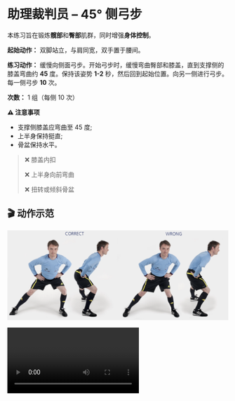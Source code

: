 # 助理裁判员 &ndash; 45° 侧弓步

本练习旨在锻炼**髋部**和**臀部**肌群，同时增强**身体控制**。

**起始动作：** 双脚站立，与肩同宽，双手置于腰间。

**练习动作：** 缓慢向侧面弓步。开始弓步时，缓慢弯曲臀部和膝盖，直到支撑侧的膝盖弯曲约 **45** 度。保持该姿势 **1-2** 秒，然后回到起始位置。向另一侧进行弓步。每一侧弓步 **10** 次。

**次数：** 1 组（每侧 10 次）

**⚠️ 注意事项**

- 支撑侧膝盖应弯曲至 45 度;
- 上半身保持挺直;
- 骨盆保持水平。

>❌ 膝盖内扣
>
>❌ 上半身向前弯曲
>
>❌ 扭转或倾斜骨盆

## 🎬 动作示范

![lateral](../../figures/part2/level_1/lateralp.png)

<div class="center-video">
    <video controls>
        <source src="../../videos/part2/level1/lateral.mp4" type="video/mp4">
    </video>
</div>
